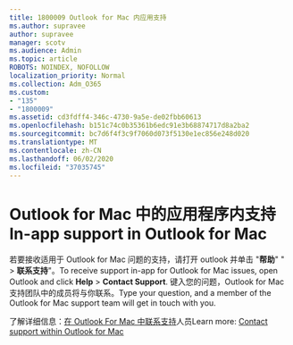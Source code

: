 ```yaml
---
title: 1800009 Outlook for Mac 内应用支持
ms.author: supravee
author: supravee
manager: scotv
ms.audience: Admin
ms.topic: article
ROBOTS: NOINDEX, NOFOLLOW
localization_priority: Normal
ms.collection: Adm_O365
ms.custom:
- "135"
- "1800009"
ms.assetid: cd3fdff4-346c-4730-9a5e-de02fbb60613
ms.openlocfilehash: b151c74c0b35361b6edc91e3b68874717d8a2ba2
ms.sourcegitcommit: bc7d6f4f3c9f7060d073f5130e1ec856e248d020
ms.translationtype: MT
ms.contentlocale: zh-CN
ms.lasthandoff: 06/02/2020
ms.locfileid: "37035745"
---
```

# <a name="in-app-support-in-outlook-for-mac"></a><span data-ttu-id="56375-102">Outlook for Mac 中的应用程序内支持</span><span class="sxs-lookup"><span data-stu-id="56375-102">In-app support in Outlook for Mac</span></span>

<span data-ttu-id="56375-103">若要接收适用于 Outlook for Mac 问题的支持，请打开 outlook 并单击 "**帮助**" " \> **联系支持**"。</span><span class="sxs-lookup"><span data-stu-id="56375-103">To receive support in-app for Outlook for Mac issues, open Outlook and click **Help** \> **Contact Support**.</span></span> <span data-ttu-id="56375-104">键入您的问题，Outlook for Mac 支持团队中的成员将与你联系。</span><span class="sxs-lookup"><span data-stu-id="56375-104">Type your question, and a member of the Outlook for Mac support team will get in touch with you.</span></span> 

<span data-ttu-id="56375-105">了解详细信息：[在 Outlook For Mac 中联系支持](https://support.office.com//article/d0410177-8e65-4487-93f7-206a3a3d71a8)人员</span><span class="sxs-lookup"><span data-stu-id="56375-105">Learn more: [Contact support within Outlook for Mac](https://support.office.com//article/d0410177-8e65-4487-93f7-206a3a3d71a8)</span></span>
